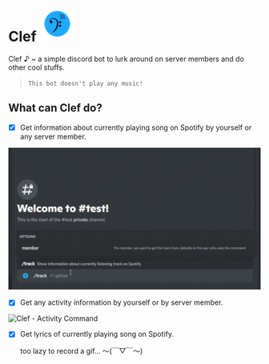 # Clef <img src="resources/Clef_Logo.png" alt="Clef Logo © 2022 CheapNightbot" title="Clef Logo © 2022 CheapNightbot" width="69" height="69"/>

 Clef ♪ ~ a simple discord bot to lurk around on server members and do other cool stuffs.

> ```This bot doesn't play any music!```

## What can Clef do?

- [x] Get information about currently playing song on Spotify by yourself or any server member.

![Clef - Track Command](resources/track_command.gif)

- [x] Get any activity information by yourself or by server member.

![Clef - Activity Command](resources/activity_command.gif)

- [x] Get lyrics of currently playing song on Spotify.

    too lazy to record a gif... 〜(￣▽￣〜)
